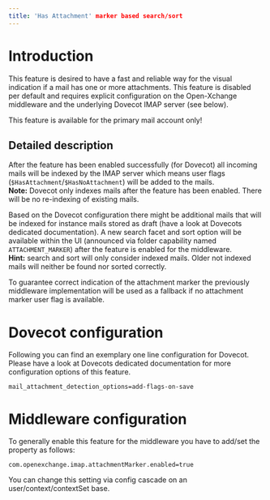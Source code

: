 ```yaml
---
title: 'Has Attachment' marker based search/sort
---
```


# Introduction

This feature is desired to have a fast and reliable way for the visual indication if a mail has one or more attachments. This feature is disabled per default and requires explicit configuration on the Open-Xchange middleware and the underlying Dovecot IMAP server (see below).

This feature is available for the primary mail account only!

## Detailed description

After the feature has been enabled successfully (for Dovecot) all incoming mails will be indexed by the IMAP server which means user flags (`$HasAttachment`/`$HasNoAttachment`) will be added to the mails.  
**Note:** Dovecot only indexes mails after the feature has been enabled. There will be no re-indexing of existing mails.

Based on the Dovecot configuration there might be additional mails that will be indexed for instance mails stored as draft (have a look at Dovecots dedicated documentation).
A new search facet and sort option will be available within the UI (announced via folder capability named `ATTACHMENT_MARKER`) after the feature is enabled for the middleware.  
**Hint:** search and sort will only consider indexed mails. Older not indexed mails will neither be found nor sorted correctly.
  
To guarantee correct indication of the attachment marker the previously middleware implementation will be used as a fallback if no attachment marker user flag is available.

# Dovecot configuration

Following you can find an exemplary one line configuration for Dovecot. Please have a look at Dovecots dedicated documentation for more configuration options of this feature.

```
mail_attachment_detection_options=add-flags-on-save
```

# Middleware configuration

To generally enable this feature for the middleware you have to add/set the property as follows:

```
com.openexchange.imap.attachmentMarker.enabled=true
```

You can change this setting via config cascade on an user/context/contextSet base.
